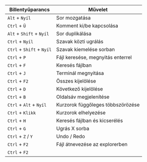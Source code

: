 




| Billentyűparancs           | Művelet                                  |
|----------------------------|------------------------------------------|
|   `Alt` + `Nyíl`              |   Sor mozgatása                       |
|   `Ctrl` + `Ü`                |   Komment ki/be kapcsolása            |
|   `Alt` + `Shift` + `Nyíl`    |   Sor duplikálása                     |
|   `Ctrl` + `Nyíl`             |   Szavak közti ugrálás                |
|   `Ctrl` + `Shift` + `Nyíl`   |   Szavak kiemelése sorban             |
|   `Ctrl` + `P`                |   Fájl keresése, megnyitás enterrel   |
|   `Ctrl` + `F`                |   Keresés fájlban                     |
|   `Ctrl` + `J`                |   Terminál megnyitása                 |
|   `Ctrl` + `F2`               |   Összes kijelölése                   |   
|   `Ctrl` + `D`                |   Következő kijelölése                |
|   `Ctrl` + `B`                |   Oldalsáv megjelenítése              |
|   `Ctrl` + `Alt` + `Nyíl`     |   Kurzorok függőleges többszörözése   |
|   `Ctrl` + `Klikk`            |   Kurzorok elhelyezése                |
|   `Ctrl` + `H`                |   Keresés fájlban és kicserélés       |
|   `Ctrl` + `G`                |   Ugrás X sorba                       |
|   `Ctrl` + `Z` / `Y`          |   Undo / Redo                         |
|   `Ctrl` + `F2`               |   Fájl átnevezése az explorerben      |
|   `Ctrl` + `F2`               |   